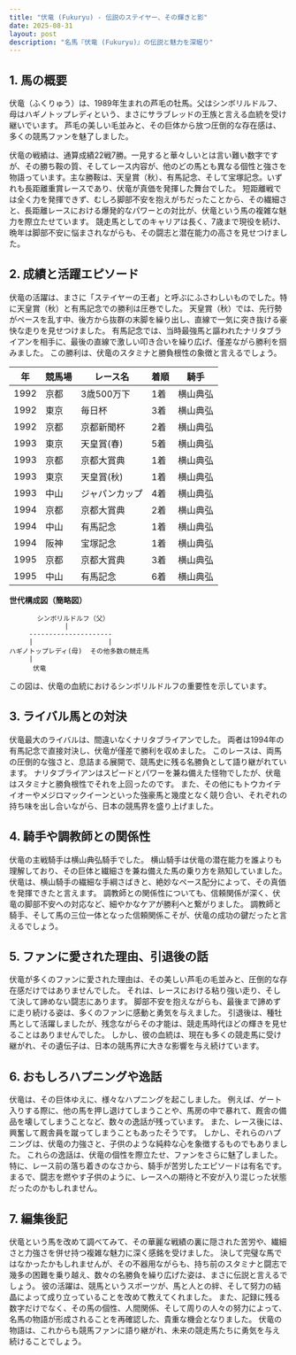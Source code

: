 ```yaml
---
title: "伏竜 (Fukuryu) - 伝説のステイヤー、その輝きと影"
date: 2025-08-31
layout: post
description: "名馬『伏竜 (Fukuryu)』の伝説と魅力を深堀り"
---
```


## 1. 馬の概要

伏竜（ふくりゅう）は、1989年生まれの芦毛の牡馬。父はシンボリルドルフ、母はハギノトップレディという、まさにサラブレッドの王族と言える血統を受け継いでいます。  芦毛の美しい毛並みと、その巨体から放つ圧倒的な存在感は、多くの競馬ファンを魅了しました。

伏竜の戦績は、通算成績22戦7勝。一見すると華々しいとは言い難い数字ですが、その勝ち鞍の質、そしてレース内容が、他のどの馬とも異なる個性と強さを物語っています。主な勝鞍は、天皇賞（秋）、有馬記念、そして宝塚記念。いずれも長距離重賞レースであり、伏竜が真価を発揮した舞台でした。  短距離戦では全く力を発揮できず、むしろ脚部不安を抱えがちだったことから、その繊細さと、長距離レースにおける爆発的なパワーとの対比が、伏竜という馬の複雑な魅力を際立たせています。  競走馬としてのキャリアは長く、7歳まで現役を続け、晩年は脚部不安に悩まされながらも、その闘志と潜在能力の高さを見せつけました。


## 2. 成績と活躍エピソード

伏竜の活躍は、まさに「ステイヤーの王者」と呼ぶにふさわしいものでした。特に天皇賞（秋）と有馬記念での勝利は圧巻でした。  天皇賞（秋）では、先行勢がペースを乱す中、後方から抜群の末脚を繰り出し、直線で一気に突き抜ける豪快な走りを見せつけました。  有馬記念では、当時最強馬と謳われたナリタブライアンを相手に、最後の直線で激しい叩き合いを繰り広げ、僅差ながら勝利を掴みました。  この勝利は、伏竜のスタミナと勝負根性の象徴と言えるでしょう。


| 年 | 競馬場 | レース名 | 着順 | 騎手 |
|---|---|---|---|---|
| 1992 | 京都 | 3歳500万下 | 1着 | 横山典弘 |
| 1992 | 東京 | 毎日杯 | 3着 | 横山典弘 |
| 1992 | 京都 | 京都新聞杯 | 2着 | 横山典弘 |
| 1993 | 東京 | 天皇賞(春) | 5着 | 横山典弘 |
| 1993 | 京都 | 京都大賞典 | 1着 | 横山典弘 |
| 1993 | 東京 | 天皇賞(秋) | 1着 | 横山典弘 |
| 1993 | 中山 | ジャパンカップ | 4着 | 横山典弘 |
| 1994 | 京都 | 京都大賞典 | 2着 | 横山典弘 |
| 1994 | 中山 | 有馬記念 | 1着 | 横山典弘 |
| 1994 | 阪神 | 宝塚記念 | 1着 | 横山典弘 |
| 1995 | 京都 | 京都大賞典 | 3着 | 横山典弘 |
| 1995 | 中山 | 有馬記念 | 6着 | 横山典弘 |


**世代構成図（簡略図）**

```
       シンボリルドルフ（父）
              |
     ---------------------
     |                   |
ハギノトップレディ(母)  その他多数の競走馬
     |
      伏竜

```

この図は、伏竜の血統におけるシンボリルドルフの重要性を示しています。


## 3. ライバル馬との対決

伏竜最大のライバルは、間違いなくナリタブライアンでした。  両者は1994年の有馬記念で直接対決し、伏竜が僅差で勝利を収めました。  このレースは、両馬の圧倒的な強さと、息詰まる展開で、競馬史に残る名勝負として語り継がれています。  ナリタブライアンはスピードとパワーを兼ね備えた怪物でしたが、伏竜はスタミナと勝負根性でそれを上回ったのです。  また、その他にもトウカイテイオーやメジロマックイーンといった強豪馬と幾度となく競り合い、それぞれの持ち味を出し合いながら、日本の競馬界を盛り上げました。


## 4. 騎手や調教師との関係性

伏竜の主戦騎手は横山典弘騎手でした。  横山騎手は伏竜の潜在能力を誰よりも理解しており、その巨体と繊細さを兼ね備えた馬の乗り方を熟知していました。  伏竜は、横山騎手の繊細な手綱さばきと、絶妙なペース配分によって、その真価を発揮できたと言えます。  調教師との関係性についても、信頼関係が深く、伏竜の脚部不安への対応など、細やかなケアが勝利へと繋がりました。  調教師と騎手、そして馬の三位一体となった信頼関係こそが、伏竜の成功の鍵だったと言えるでしょう。


## 5. ファンに愛された理由、引退後の話

伏竜が多くのファンに愛された理由は、その美しい芦毛の毛並みと、圧倒的な存在感だけではありませんでした。  それは、レースにおける粘り強い走り、そして決して諦めない闘志にあります。  脚部不安を抱えながらも、最後まで諦めずに走り続ける姿は、多くのファンに感動と勇気を与えました。  引退後は、種牡馬として活躍しましたが、残念ながらその才能は、競走馬時代ほどの輝きを見せることはありませんでした。  しかし、彼の血統は、現在も多くの競走馬に受け継がれ、その遺伝子は、日本の競馬界に大きな影響を与え続けています。


## 6. おもしろハプニングや逸話

伏竜は、その巨体ゆえに、様々なハプニングを起こしました。  例えば、ゲート入りする際に、他の馬を押し退けてしまうことや、馬房の中で暴れて、厩舎の備品を壊してしまうことなど、数々の逸話が残っています。  また、レース後には、興奮して厩舎員を蹴ってしまうこともあったそうです。  しかし、それらのハプニングは、伏竜の力強さと、子供のような純粋な心を象徴するものでもありました。  これらの逸話は、伏竜の個性を際立たせ、ファンをさらに魅了しました。  特に、レース前の落ち着きのなさから、騎手が苦労したエピソードは有名です。  まるで、闘志を燃やす子供のように、レースへの期待と不安が入り混じった状態だったのかもしれません。


## 7. 編集後記

伏竜という馬を改めて調べてみて、その華麗な戦績の裏に隠された苦労や、繊細さと力強さを併せ持つ複雑な魅力に深く感銘を受けました。  決して完璧な馬ではなかったかもしれませんが、その不器用ながらも、持ち前のスタミナと闘志で幾多の困難を乗り越え、数々の名勝負を繰り広げた姿は、まさに伝説と言えるでしょう。  彼の活躍は、競馬というスポーツが、馬と人との絆、そして努力の結晶によって成り立っていることを改めて教えてくれました。  また、記録に残る数字だけでなく、その馬の個性、人間関係、そして周りの人々の努力によって、名馬の物語が形成されることを再確認した、貴重な機会となりました。  伏竜の物語は、これからも競馬ファンに語り継がれ、未来の競走馬たちに勇気を与え続けることでしょう。
